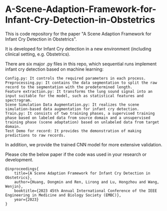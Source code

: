 # A-Scene-Adaption-Framework-for-Infant-Cry-Detection-in-Obstetrics

This is code repository for the paper "A Scene Adaption Framework for Infant Cry Detection in Obstetrics".


It is developed for Infant Cry detection in a new environment (including clinical setting, e.g. Obstetrics).


There are six major .py files in this repo, which sequential runs implement infant cry detection based on machine learning:

    Config.py: It controls the required parameters in each process.
    Preprocessing.py: It contains the data segmentation to split the raw record to the segmentation with the predetermined length.
    Feature extraction.py: It transforms the lung sound signal into an input suitable for the model, such as statistical features and spectrogram.
    Scene Simulation Data Augmentation.py: It realizes the scene simulation-based data augmentation for infant cry detection.
    Train.py: It consists of two training phases, a supervised training phase based on labeled data from source domain and a unsupervised training phase (scene adaptation) based on unlabeled data from target domain.
    Test Demo for record: It provides the demonstration of making predictions to raw records.
    
    
In addition, we provide the trained CNN model for more extensive validation.



Please cite the below paper if the code was used in your research or development.
    
    @inproceedings{
        title={A Scene Adaption Framework for Infant Cry Detection in Obstetrics},
        author={Huang, Dongmin and Ren, Lirong and Lu, Hongzhou and Wang, Wenjin}, 
        booktitle={2023 45th Annual International Conference of the IEEE Engineering in Medicine and Biology Society (EMBC)},
        year={2023}
    }



